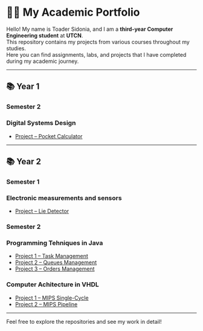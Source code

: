 # 👩‍💻 My Academic Portfolio

Hello! My name is Toader Sidonia, and I am a **third-year Computer Engineering student** at **UTCN**.  
This repository contains my projects from various courses throughout my studies.  
Here you can find assignments, labs, and projects that I have completed during my academic journey.  

---

## 📚 Year 1

### Semester 2

### Digital Systems Design
- [Project – Pocket Calculator](https://github.com/toadersidonia/DSD/tree/main/Pocket%20Calculator)
  
---

## 📚 Year 2

### Semester 1
  
### Electronic measurements and sensors
- [Project – Lie Detector](https://github.com/toadersidonia/EMS/tree/main/Lie%20detector)

### Semester 2

### Programming Tehniques in Java
- [Project 1 – Task Management](https://github.com/toadersidonia/PT/tree/main/p1)
- [Project 2 – Queues Management](https://github.com/toadersidonia/PT/tree/main/p2)
- [Project 3 – Orders Management](https://github.com/toadersidonia/PT/tree/main/p3)

### Computer Achitecture in VHDL
- [Project 1 – MIPS Single-Cycle](https://github.com/toadersidonia/CA/tree/main/MIPS%20Single%20Cycle)
- [Project 2 – MIPS Pipeline](https://github.com/toadersidonia/CA/tree/main/MIPS%20Pipeline)
  
---

Feel free to explore the repositories and see my work in detail!  
